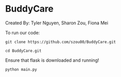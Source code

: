 # BuddyCare

Created By: Tyler Nguyen, Sharon Zou, Fiona Mei

To run our code:

```git clone https://github.com/szou00/BuddyCare.git```

```cd BuddyCare.git```

Ensure that flask is downloaded and running!

```python main.py```
